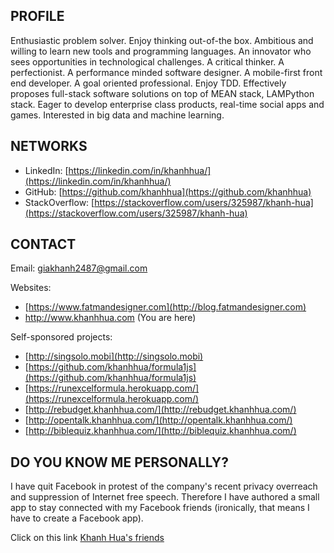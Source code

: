## PROFILE
Enthusiastic problem solver. Enjoy thinking out-of-the box. Ambitious and willing to learn new tools and programming languages. An innovator who sees opportunities in technological challenges. A critical thinker. A perfectionist. A performance minded software designer. A mobile-first front end developer. A goal oriented professional. Enjoy TDD. Effectively proposes full-stack software solutions on top of MEAN stack, LAMPython stack. Eager to develop enterprise class products, real-time social apps and games. Interested in big data and machine learning. 

## NETWORKS

- LinkedIn: [https://linkedin.com/in/khanhhua/](https://linkedin.com/in/khanhhua/)
- GitHub: [https://github.com/khanhhua](https://github.com/khanhhua)
- StackOverflow: [https://stackoverflow.com/users/325987/khanh-hua](https://stackoverflow.com/users/325987/khanh-hua)

## CONTACT

Email: [giakhanh2487@gmail.com](mailto:giakhanh2487@gmail.com)

Websites:

- [https://www.fatmandesigner.com](http://blog.fatmandesigner.com)
- http://www.khanhhua.com (You are here)

Self-sponsored projects:

- [http://singsolo.mobi](http://singsolo.mobi)
- [https://github.com/khanhhua/formula1js](https://github.com/khanhhua/formula1js)
- [https://runexcelformula.herokuapp.com/](https://runexcelformula.herokuapp.com/)
- [http://rebudget.khanhhua.com/](http://rebudget.khanhhua.com/)
- [http://opentalk.khanhhua.com/](http://opentalk.khanhhua.com/)
- [http://biblequiz.khanhhua.com/](http://biblequiz.khanhhua.com/)

## DO YOU KNOW ME PERSONALLY?

I have quit Facebook in protest of the company's recent privacy overreach and suppression of Internet free speech. Therefore I have authored a small app to stay connected with my Facebook friends (ironically, that means I have to create a Facebook app).

Click on this link [Khanh Hua's friends](http://www.khanhhua.com/friends.html)
